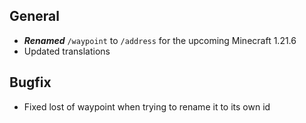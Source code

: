 ## General
- ***Renamed*** `/waypoint` to `/address` for the upcoming Minecraft 1.21.6
- Updated translations

## Bugfix
- Fixed lost of waypoint when trying to rename it to its own id
